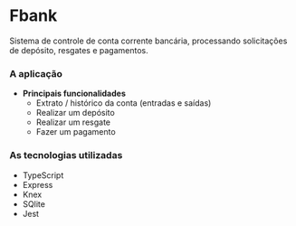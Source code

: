 # Fbank
Sistema de controle de conta corrente bancária, processando solicitações de depósito, resgates e pagamentos. 


### A aplicação
- **Principais funcionalidades**
  - Extrato / histórico da conta (entradas e saídas)
  - Realizar um depósito
  - Realizar um resgate
  - Fazer um pagamento


### As tecnologias utilizadas
- TypeScript
- Express
- Knex
- SQlite
- Jest

